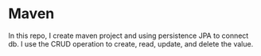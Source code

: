 # Maven
In this repo, I create maven project and using persistence JPA to connect db. I use the CRUD operation to create, read, update, and delete the value. 
